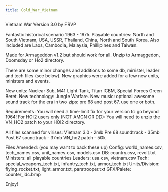```yaml
---
title: Cold_War_Vietnam
---
```



Vietnam War Version 3.0 by FRVP

Fantastic historical scenario 1963 - 1975. Playable countries: North and
South Vietnam, USA, USSR, Thailand, China, North and South Korea. Also
included are Laos, Cambodia, Malaysia, Phillipines and Taiwan.

Made for Armageddon v1.2 but should work for all. Unzip to Armaggedon,
Doomsday or Ho2 directory.

There are some minor changes and additions to some db, minister, leader
and tech files (see below). New graphics were added for a few new units,
ministers and events.

New units: Nuclear Sub, M41 Light-Tank, Titan ICBM, Special Forces Green
Beret. New technology: Jungle Warfare. New music: optional awesome sound
track for the era in two zips: pre 68 and post 67, use one or both.

Requirements: You will need a time-limit fix for your version to go
beyond 1964! For HOI2 users only (NOT AMGN OR DD): You will need to
unzip the VN_HO2 patch to your HOI2 directory.

All files scanned for virises: Vietnam 3.0 - 2mb Pre 68 soundtrack -
35mb Post 67 soundtrack - 37mb VN_ho2 patch - 50k

Files Amended: (you may want to back these up) Config: world_names.csv,
tech_names.csv, unit_names.csv, models.csv DB: country.csv, revolt.txt
Ministers: all playable countries Leaders: usa.csv, vietnam.csv Tech:
special_weapons_tech.txt, infantry_tech.txt, armor_tech.txt
Units/Division: flying_rocket.txt, light_armor.txt, paratrooper.txt
GFX/Palete: counter_idc.bmp

Enjoy!

